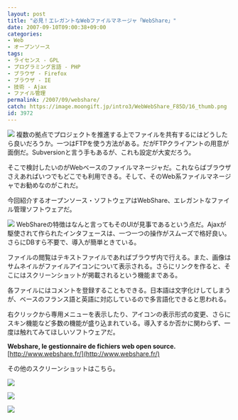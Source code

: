 ```yaml
---
layout: post
title: "必見！エレガントなWebファイルマネージャ「WebShare」"
date: 2007-09-10T09:00:38+09:00
categories:
- Web
- オープンソース
tags: 
- ライセンス - GPL
- プログラミング言語 - PHP
- ブラウザ - Firefox
- ブラウザ - IE
- 技術 - Ajax
- ファイル管理
permalink: /2007/09/webshare/
catch: https://image.moongift.jp/intro3/WebWebShare_F85D/16_thumb.png
id: 3972
---
```

[![](https://image.moongift.jp/intro3/WebWebShare_F85D/15_thumb3.png)](https://image.moongift.jp/intro3/WebWebShare_F85D/155.png) 複数の拠点でプロジェクトを推進する上でファイルを共有するにはどうしたら良いだろうか。一つはFTPを使う方法がある。だがFTPクライアントの用意が面倒だ。Subversionと言う手もあるが、これも設定が大変だろう。   
  
そこで検討したいのがWebベースのファイルマネージャだ。これならばブラウザさえあればいつでもどこでも利用できる。そして、そのWeb系ファイルマネージャでお勧めなのがこれだ。   
  
今回紹介するオープンソース・ソフトウェアはWebShare、エレガントなファイル管理ソフトウェアだ。   
  
<!--more-->  
  
[![](https://image.moongift.jp/intro3/WebWebShare_F85D/18_thumb.png)](https://image.moongift.jp/intro3/WebWebShare_F85D/182.png) WebShareの特徴はなんと言ってもそのUIが見事であるという点だ。Ajaxが駆使されて作られたインタフェースは、一つ一つの操作がスムーズで格好良い。さらにDBすら不要で、導入が簡単ときている。   
  
ファイルの閲覧はテキストファイルであればブラウザ内で行える。また、画像はサムネイルがファイルアイコンについて表示される。さらにリンクを作ると、そこにはスクリーンショットが掲載されるという機能まである。   
  
各ファイルにはコメントを登録することもできる。日本語は文字化けしてしまうが、ベースのフランス語と英語に対応しているので多言語化できると思われる。   
  
右クリックから専用メニューを表示したり、アイコンの表示形式の変更、さらにスキン機能など多数の機能が盛り込まれている。導入するか否かに関わらず、一度は触れてみてほしいソフトウェアだ。   
  
**Webshare, le gestionnaire de fichiers web open source.**  
[http://www.webshare.fr/](http://www.webshare.fr/)  
  
その他のスクリーンショットはこちら。   
  
[![](https://image.moongift.jp/intro3/WebWebShare_F85D/16_thumb.png)](https://image.moongift.jp/intro3/WebWebShare_F85D/162.png)  
  
[![](https://image.moongift.jp/intro3/WebWebShare_F85D/14_thumb.png)](https://image.moongift.jp/intro3/WebWebShare_F85D/142.png)  
  
[![](https://image.moongift.jp/intro3/WebWebShare_F85D/13_thumb.png)](https://image.moongift.jp/intro3/WebWebShare_F85D/132.png)